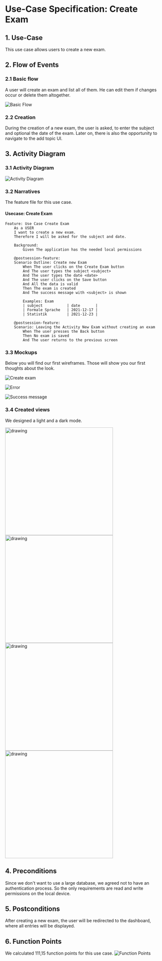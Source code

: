 # Use-Case Specification: Create Exam

## 1. Use-Case
This use case allows users to create a new exam.

## 2. Flow of Events
### 2.1 Basic flow
A user will create an exam and list all of them. He can edit them if changes occur or delete them altogether.

![Basic Flow](https://github.com/nEXam-App/nEXam-doc/blob/main/diagrams/basic%20flow.jpg)

### 2.2 Creation
During the creation of a new exam, the user is asked, to enter the subject and optional the date of the exam. Later on, there is also the opportunity to navigate to the add topic UI.

## 3. Activity Diagram
### 3.1 Activity Diagram
![Activity Diagram](https://github.com/nEXam-App/nEXam-doc/blob/bc15f070dcdfbce8f52901afdc50dbbf4994b986/diagrams/activity%20diagram/nEXam-activity%20diagram%20(create%20Exam).jpg)

### 3.2 Narratives
The feature file for this use case.
#### Usecase: Create Exam
```Gherkin
Feature: Use Case Create Exam
    As a USER 
    I want to create a new exam.
    Therefore I will be asked for the subject and date.

    Background:
        Given The application has the needed local permissions

    @postsession-feature:
    Scenario Outline: Create new Exam
        When The user clicks on the Create Exam button
        And The user types the subject <subject>
        And The user types the date <date>
        And The user clicks on the Save button
        And All the data is valid
        Then The exam is created 
        And The success message with <subject> is shown

        Examples: Exam
        | subject           | date       |
        | Formale Sprache   | 2021-12-17 |
        | Statistik         | 2021-12-23 |

    @postsession-feature:
    Scenario: Leaving the Activity New Exam without creating an exam
        When The user presses the Back button 
        Then No exam is saved
        And The user returns to the previous screen
```

### 3.3 Mockups

Below you will find our first wireframes. Those will show you our first thoughts about the look.

![Create exam](https://github.com/nEXam-App/nEXam-doc/blob/main/wireframes/create%20edit%20exam.PNG)

![Error](https://github.com/nEXam-App/nEXam-doc/blob/main/wireframes/error.PNG)

![Success message](https://github.com/nEXam-App/nEXam-doc/blob/main/wireframes/success%20message.PNG)

### 3.4 Created views

We designed a light and a dark mode.

<img src="https://github.com/nEXam-App/nEXam-doc/blob/main/wireframes/create%20exam.png" alt="drawing" width="350"/>
<img src="https://github.com/nEXam-App/nEXam-doc/blob/main/wireframes/create%20exam%20light.png" alt="drawing" width="350"/>
<img src="https://github.com/nEXam-App/nEXam-doc/blob/main/wireframes/examError_dark.png" alt="drawing" width="350"/>
<img src="https://github.com/nEXam-App/nEXam-doc/blob/main/wireframes/examError_light.png" alt="drawing" width="350"/>

## 4. Preconditions

Since we don't want to use a large database, we agreed not to have an authentication process. So the only requirements are read and write permissions on the local device.

## 5. Postconditions
After creating a new exam, the user will be redirected to the dashboard, where all entries will be displayed.

## 6. Function Points
We calculated 111,15 function points for this use case.
![Function Points](https://github.com/nEXam-App/nEXam-doc/blob/bc15f070dcdfbce8f52901afdc50dbbf4994b986/diagrams/FP/FPCreateExam.PNG)
